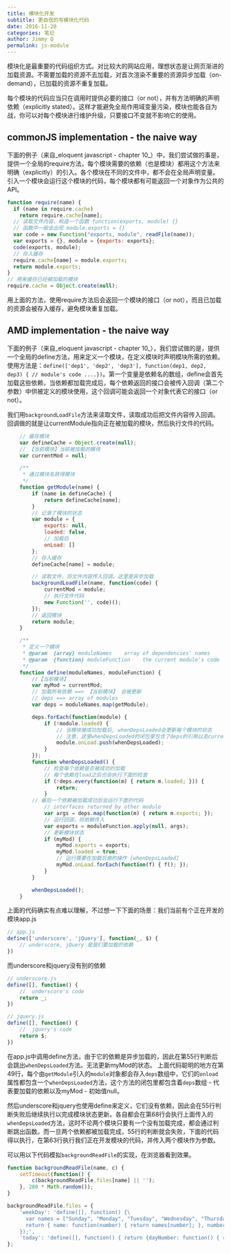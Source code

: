 ```yaml
---
title: 模块化开发
subtitle: 更自信的写模块化代码
date: 2016-11-20
categories: 笔记
author: Jimmy Q
permalink: js-module
---
```


模块化是最重要的代码组织方式。对比较大的网站应用，理想状态是让网页渐进的加载资源。不需要加载的资源不去加载，对首次渲染不重要的资源异步加载（on-demand），已加载的资源不重复加载。

每个模块的代码应当只在调用时提供必要的接口（or not），并有方法明确的声明依赖（explicitly stated）。这样才能避免全局作用域变量污染，模块也能各自为战，你可以对每个模块进行维护升级，只要接口不变就不影响它的使用。

## commonJS implementation - the naive way

下面的例子（来自_eloquent javascript -  chapter 10_）中，我们尝试做的事是，提供一个全局的require方法，每个模块需要的依赖（也是模块）都用这个方法来明确（explicitly）的引入。各个模块在不同的文件中，都不会在全局声明变量。引入一个模块会运行这个模块的代码，每个模块都有可能返回一个对象作为公共的API。

```javascript
function require(name) {
  if (name in require.cache)
    return require.cache[name];
  // 读取文件内容，构造一个函数 function(exports, module) {}
  // 函数中一般会出现 module.exports = {}
  var code = new Function("exports, module", readFile(name));
  var exports = {}, module = {exports: exports};
  code(exports, module);
  // 存入缓存
  require.cache[name] = module.exports;
  return module.exports;
}
// 用来缓存已经被加载的模块
require.cache = Object.create(null);
```
用上面的方法，使用require方法后会返回一个模块的接口（or not），而且已加载的资源会被存入缓存，避免模块重复加载。

## AMD implementation - the naive way

下面的例子（来自_eloquent javascript -  chapter 10_），我们尝试做的是，提供一个全局的define方法，用来定义一个模块，在定义模块时声明模块所需的依赖。
使用方法是：`define(['dep1', 'dep2', 'dep3'], function(dep1, dep2, dep3) { // module's code ....})`。第一个变量是依赖名的数组，define会首先加载这些依赖，当依赖都加载完成后，每个依赖返回的接口会被传入回调（第二个参数）中供被定义的模块使用，这个回调可能会返回一个对象代表它的接口（or not）。

我们用`backgroundLoadFile`方法来读取文件，读取成功后把文件内容传入回调。回调做的就是让currentModule指向正在被加载的模块，然后执行文件的代码。

```javascript
    // 缓存模块
    var defineCache = Object.create(null);
    // 【当前模块】当前被加载的模块
    var currentMod = null;

    /**
     * 通过模块名获得模块
     */
    function getModule(name) {
        if (name in defineCache) {
            return defineCache[name];
        }
        // 记录了模块的状态
        var module = {
            exports: null,
            loaded: false,
            // 加载后
            onLoad: []
        };
        // 存入缓存
        defineCache[name] = module;

        // 读取文件，将文件内容传入回调。这里是异步加载
        backgroundLoadFile(name, function(code) {
            currentMod = module;
            // 执行文件代码
            new Function('', code)();
        });
        // 返回模块
        return module;
    }

    /**
     * 定义一个模块
     * @param  {array} moduleNames    array of dependencies' names
     * @param  {function} moduleFunction    the current module's code
     */
    function define(moduleNames, moduleFunction) {
        //【当前模块】
        var myMod = currentMod;
        // 加载所有依赖 ==> 【当前模块】 会被更新
        // deps ==> array of modules
        var deps = moduleNames.map(getModule);

        deps.forEach(function(module) {
            if (!module.loaded) {
                // 当模块被成功加载后, whenDepsLoaded会更新每个模块的状态
                // 注意，这里whenDepsLoaded的闭包里包含了deps的引用以及currentModule => null
                module.onLoad.push(whenDepsLoaded);
            }
        });
        function whenDepsLoaded() {
            // 检查每个依赖是否被成功的加载
            // 每个依赖在load之后也会执行下面的检查
            if (!deps.every(function(m) { return m.loaded; })) {
                return;
            }
        // 最后一个依赖被加载成功后会运行下面的代码
            // interfaces returned by other module
            var args = deps.map(function(m) { return m.exports; });
            // 运行回调，将依赖传入
            var exports = moduleFunction.apply(null, args);
            // 更新模块状态
            if (myMod) {
                myMod.exports = exports;
                myMod.loaded = true;
                // 运行需要在加载后做的操作 [whenDepsLoaded]
                myMod.onLoad.forEach(function(f) { f(); });
            }
        }

        whenDepsLoaded();
    }
```
上面的代码确实有点难以理解，不过想一下下面的场景：我们当前有个正在开发的模块app.js

```javascript
// app.js
define(['underscore', 'jQuery'], function(_, $) {
    // underscore, jQuery 是我们要加载的依赖
})
```
而underscore和jquery没有别的依赖

```javascript
// underscore.js
define([], function() {
    //  underscore's code
    return _;
})
```

```javascript
// jquery.js
define([], function() {
    //  jquery's code
    return $;
})
```
在app.js中调用define方法，由于它的依赖是异步加载的，因此在第55行判断后会跳出`whenDepsLoaded`方法。无法更新myMod的状态。
上面代码聪明的地方在第49行，每个由`getModule`引入的`module`对象都会存入`deps`数组中，它们的`onload`属性都包含一个`whenDepsLoaded`方法，这个方法的闭包里都包含着`deps`数组 - 代表要加载的依赖以及myMod - 初始值null。

然后underscore和jquery也使用define来定义，它们没有依赖，因此会在55行判断失败后继续执行以完成模块状态更新。各自都会在第68行会执行上面传入的`whenDepsLoaded`方法，这时不论两个模块只要有一个没有加载完成，都会通过判断跳出函数。而一旦两个依赖都被加载完成，55行的判断就会失败，下面的代码得以执行，在第63行执行我们正在开发模块的代码，并传入两个模块作为参数。

可以用以下代码模拟`backgroundReadFile`的实现，在浏览器看到效果。

```javascript
function backgroundReadFile(name, c) {
    setTimeout(function() {
        c(backgroundReadFile.files[name] || '');
    }, 200 * Math.random());
}

backgroundReadFile.files = {
    'weekDay': 'define([], function() {\
      var names = ["Sunday", "Monday", "Tuesday", "Wednesday", "Thursday", "Friday", "Saturday"];\
      return { name: function(number) { return names[number]; }, number: function(name) { return names.indexOf(name); }};\
    });',
    'today': 'define([], function() { return {dayNumber: function() { return (new Date).getDay(); }}; });'
};
```
